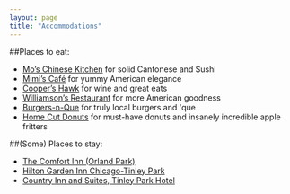```yaml
---
layout: page
title: "Accommodations"
---
```


##Places to eat:
- [Mo’s Chinese Kitchen](http://www.moschinesekitchen.com/mos%201/index.html) for solid Cantonese and Sushi
- [Mimi’s Café](http://www.mimiscafe.com/Restaurant.aspx?Id=114) for yummy American elegance
- [Cooper’s Hawk](https://coopershawkwinery.com/locations/illinois/orland-park.php) for wine and great eats
- [Williamson’s Restaurant](http://www.williamsonsrestaurantandbar.com/) for more American goodness
- [Burgers-n-Que](http://www.yelp.com/biz/burger-n-que-orland-park) for truly local burgers and 'que
- [Home Cut Donuts](http://www.homecutdonuts.com/) for must-have donuts and insanely incredible apple fritters

##(Some) Places to stay:
- [The Comfort Inn (Orland Park)](http://www.comfortinn.com/hotel-orland_park-illinois-IL060?source=gglocalai)
- [Hilton Garden Inn Chicago-Tinley Park](http://hiltongardeninn3.hilton.com/en/hotels/illinois/hilton-garden-inn-chicago-tinley-park-MDWTPGI/index.html)
- [Country Inn and Suites, Tinley Park Hotel](http://www.countryinns.com/tinley-park-hotel-il-60487/iltinley)
